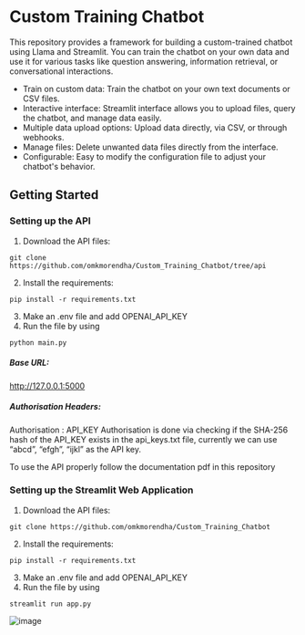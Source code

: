 # Custom Training Chatbot
This repository provides a framework for building a custom-trained chatbot using Llama and Streamlit. You can train the chatbot on your own data and use it for various tasks like question answering, information retrieval, or conversational interactions.

- Train on custom data: Train the chatbot on your own text documents or CSV files.
- Interactive interface: Streamlit interface allows you to upload files, query the chatbot, and manage data easily.
- Multiple data upload options: Upload data directly, via CSV, or through webhooks.
- Manage files: Delete unwanted data files directly from the interface.
- Configurable: Easy to modify the configuration file to adjust your chatbot's behavior.

## Getting Started

### Setting up the API

1. Download the API files:
```
git clone https://github.com/omkmorendha/Custom_Training_Chatbot/tree/api
```
2. Install the requirements:
```
pip install -r requirements.txt
```
3. Make an .env file and add OPENAI_API_KEY
4. Run the file by using
```
python main.py
```

##### Base URL:
http://127.0.0.1:5000

##### Authorisation Headers:

Authorisation : API_KEY
Authorisation is done via checking if the SHA-256 hash of the API_KEY exists in the
api_keys.txt file, currently we can use “abcd”, “efgh”, “ijkl” as the API key.

To use the API properly follow the documentation pdf in this repository

### Setting up the Streamlit Web Application

1. Download the API files:
```
git clone https://github.com/omkmorendha/Custom_Training_Chatbot
```
2. Install the requirements:
```
pip install -r requirements.txt
```
3. Make an .env file and add OPENAI_API_KEY
4. Run the file by using
```
streamlit run app.py
```

![image](https://github.com/omkmorendha/Custom_Training_Chatbot/assets/17925053/9337bfff-eeae-4b61-8f58-ddcbe9b218c6)
